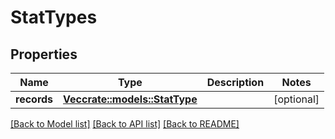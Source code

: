 # StatTypes

## Properties

Name | Type | Description | Notes
------------ | ------------- | ------------- | -------------
**records** | [**Vec<crate::models::StatType>**](StatType.md) |  | [optional] 

[[Back to Model list]](../README.md#documentation-for-models) [[Back to API list]](../README.md#documentation-for-api-endpoints) [[Back to README]](../README.md)


